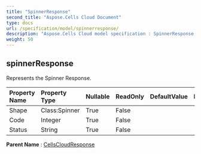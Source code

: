 ```yaml
---
title: "SpinnerResponse"
second_title: "Aspose.Cells Cloud Document"
type: docs
url: /specification/model/spinnerresponse/
description: "Aspose.Cells Cloud model specification : SpinnerResponse. Effortlessly handle Excel and other spreadsheet documents with features like opening, generating, editing, splitting, merging, comparing, and converting."
weight: 50
---
```


## **spinnerResponse**

Represents the Spinner Response. 

| Property Name | Property Type | Nullable |  ReadOnly | DefaultValue | Description | 
| :- | :- | :- |:- |  :- | :- |
| Shape | Class:Spinner | True |  False |  |  |  
| Code | Integer | True |  False |  |  |  
| Status | String | True |  False |  |  |  

**Parent Name** : [CellsCloudResponse](cellscloudresponse)

